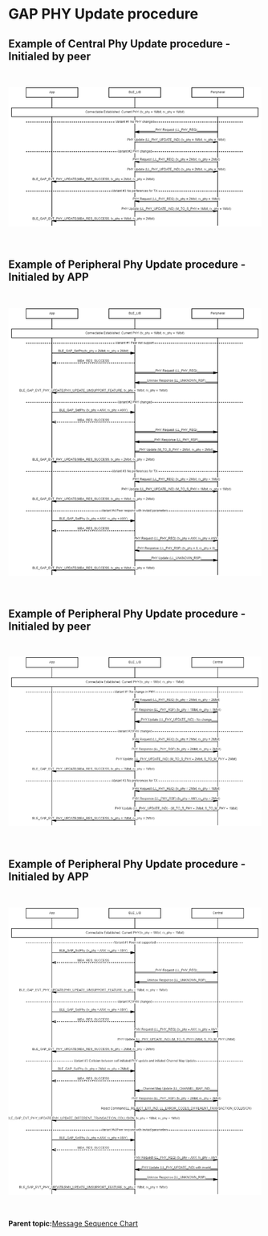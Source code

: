 # GAP PHY Update procedure

## Example of Central Phy Update procedure - Initialed by peer

<br />

![](GUID-27AAD49E-A6B1-418F-BEFC-AE7DD31C8F46-low.png)

<br />

## Example of Peripheral Phy Update procedure - Initialed by APP

<br />

![](GUID-1FAC7938-46D0-4E97-A55F-58368832B75E-low.png)

<br />

## Example of Peripheral Phy Update procedure - Initialed by peer

<br />

![](GUID-C215A2AF-ED79-475D-BAA5-43D71187845A-low.png)

<br />

## Example of Peripheral Phy Update procedure - Initialed by APP

<br />

![](GUID-A83B39AA-B678-484C-B507-A49CCE5BD151-low.png)

<br />

**Parent topic:**[Message Sequence Chart](GUID-30D405B5-0472-4B35-AD01-4DDF330F3091.md)

